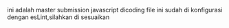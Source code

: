 ini adalah master submission javascript dicoding
file ini sudah di konfigurasi dengan esLint,silahkan di sesuaikan
